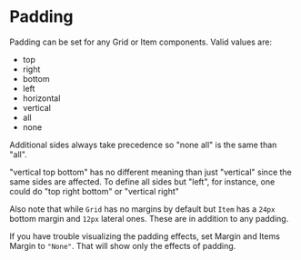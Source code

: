 # Padding

Padding can be set for any Grid or Item components. Valid values are:

- top
- right
- bottom
- left
- horizontal
- vertical
- all
- none

Additional sides always take precedence so "none all" is the same than "all".

"vertical top bottom" has no different meaning than just "vertical" since the same sides are affected. To define all sides but "left", for instance, one could do "top right bottom" or "vertical right"

Also note that while `Grid` has no margins by default but `Item` has a `24px` bottom margin and `12px` lateral ones. These are in addition to any padding.

If you have trouble visualizing the padding effects, set Margin and Items Margin to `"None"`. That will show only the effects of padding.
